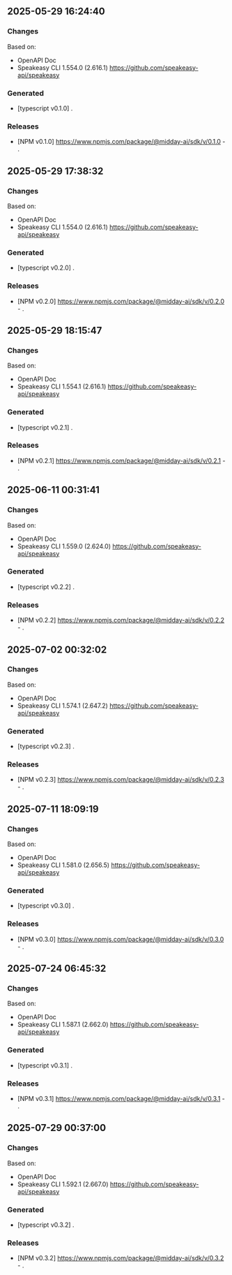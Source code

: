 

## 2025-05-29 16:24:40
### Changes
Based on:
- OpenAPI Doc  
- Speakeasy CLI 1.554.0 (2.616.1) https://github.com/speakeasy-api/speakeasy
### Generated
- [typescript v0.1.0] .
### Releases
- [NPM v0.1.0] https://www.npmjs.com/package/@midday-ai/sdk/v/0.1.0 - .

## 2025-05-29 17:38:32
### Changes
Based on:
- OpenAPI Doc  
- Speakeasy CLI 1.554.0 (2.616.1) https://github.com/speakeasy-api/speakeasy
### Generated
- [typescript v0.2.0] .
### Releases
- [NPM v0.2.0] https://www.npmjs.com/package/@midday-ai/sdk/v/0.2.0 - .

## 2025-05-29 18:15:47
### Changes
Based on:
- OpenAPI Doc  
- Speakeasy CLI 1.554.1 (2.616.1) https://github.com/speakeasy-api/speakeasy
### Generated
- [typescript v0.2.1] .
### Releases
- [NPM v0.2.1] https://www.npmjs.com/package/@midday-ai/sdk/v/0.2.1 - .

## 2025-06-11 00:31:41
### Changes
Based on:
- OpenAPI Doc  
- Speakeasy CLI 1.559.0 (2.624.0) https://github.com/speakeasy-api/speakeasy
### Generated
- [typescript v0.2.2] .
### Releases
- [NPM v0.2.2] https://www.npmjs.com/package/@midday-ai/sdk/v/0.2.2 - .

## 2025-07-02 00:32:02
### Changes
Based on:
- OpenAPI Doc  
- Speakeasy CLI 1.574.1 (2.647.2) https://github.com/speakeasy-api/speakeasy
### Generated
- [typescript v0.2.3] .
### Releases
- [NPM v0.2.3] https://www.npmjs.com/package/@midday-ai/sdk/v/0.2.3 - .

## 2025-07-11 18:09:19
### Changes
Based on:
- OpenAPI Doc  
- Speakeasy CLI 1.581.0 (2.656.5) https://github.com/speakeasy-api/speakeasy
### Generated
- [typescript v0.3.0] .
### Releases
- [NPM v0.3.0] https://www.npmjs.com/package/@midday-ai/sdk/v/0.3.0 - .

## 2025-07-24 06:45:32
### Changes
Based on:
- OpenAPI Doc  
- Speakeasy CLI 1.587.1 (2.662.0) https://github.com/speakeasy-api/speakeasy
### Generated
- [typescript v0.3.1] .
### Releases
- [NPM v0.3.1] https://www.npmjs.com/package/@midday-ai/sdk/v/0.3.1 - .

## 2025-07-29 00:37:00
### Changes
Based on:
- OpenAPI Doc  
- Speakeasy CLI 1.592.1 (2.667.0) https://github.com/speakeasy-api/speakeasy
### Generated
- [typescript v0.3.2] .
### Releases
- [NPM v0.3.2] https://www.npmjs.com/package/@midday-ai/sdk/v/0.3.2 - .